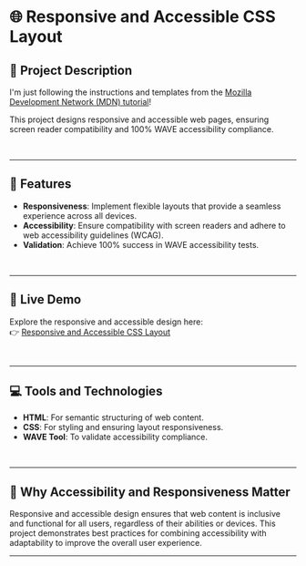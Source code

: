 # 🌐 **Responsive and Accessible CSS Layout**

## 📝 **Project Description**

I'm just following the instructions and templates from the [Mozilla Development Network (MDN) tutorial](https://developer.mozilla.org/en-US/docs/Learn_web_development/Core/Structuring_content/Structuring_documents)!

This project designs responsive and accessible web pages, ensuring screen reader compatibility and 100% WAVE accessibility compliance.

<br> 

---

## 🌟 **Features**

- **Responsiveness**: Implement flexible layouts that provide a seamless experience across all devices.  
- **Accessibility**: Ensure compatibility with screen readers and adhere to web accessibility guidelines (WCAG).  
- **Validation**: Achieve 100% success in WAVE accessibility tests.  

<br>

---

## 🚀 **Live Demo**

Explore the responsive and accessible design here:  
👉 [Responsive and Accessible CSS Layout](https://minko82.github.io/Responsive-and-Accessible-CSS-Layout/)

<br>

---

## 💻 **Tools and Technologies**

- **HTML**: For semantic structuring of web content.  
- **CSS**: For styling and ensuring layout responsiveness.  
- **WAVE Tool**: To validate accessibility compliance.  

<br> 

---

## 📖 **Why Accessibility and Responsiveness Matter**

Responsive and accessible design ensures that web content is inclusive and functional for all users, regardless of their abilities or devices. This project demonstrates best practices for combining accessibility with adaptability to improve the overall user experience.

---

